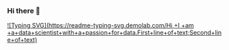 ### Hi there 👋




[![Typing SVG](https://readme-typing-svg.demolab.com/Hi,+I +am +a+data+scientist+with+a+passion+for+data.First+line+of+text;Second+line+of+text)](https://git.io/typing-svg)
<!--
**verobermejo/verobermejo** is a ✨ _special_ ✨ repository because its `README.md` (this file) appears on your GitHub profile.

Here are some ideas to get you started:

- 🔭 I’m currently working on ...
- 🌱 I’m currently learning ...
- 👯 I’m looking to collaborate on ...
- 🤔 I’m looking for help with ...
- 💬 Ask me about ...
- 📫 How to reach me: ...
- 😄 Pronouns: ...
- ⚡ Fun fact: ...
-->
